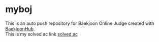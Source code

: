# myboj
This is an auto push repository for Baekjoon Online Judge created with [BaekjoonHub](https://github.com/BaekjoonHub/BaekjoonHub).
<br/>This is my solved ac link [solved.ac](https://solved.ac/profile/iloveunity)
